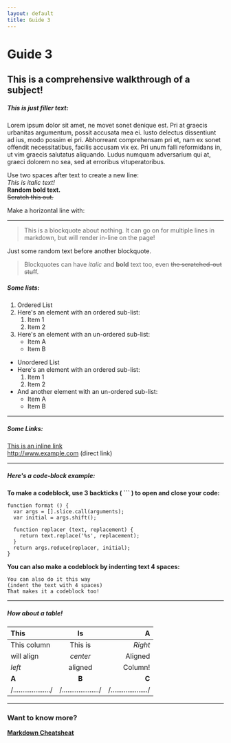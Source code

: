 ```yaml
---
layout: default
title: Guide 3
---
```

Guide 3
=======

This is a comprehensive walkthrough of a subject!
-------------------------------------------------

##### This is just filler text:

Lorem ipsum dolor sit amet, ne movet sonet denique est. Pri at graecis urbanitas argumentum, possit accusata mea ei. Iusto delectus dissentiunt ad ius, modo possim ei pri. Abhorreant comprehensam pri et, nam ex sonet offendit necessitatibus, facilis accusam vix ex. Pri unum falli reformidans in, ut vim graecis salutatus aliquando. Ludus numquam adversarium qui at, graeci dolorem no sea, sed at erroribus vituperatoribus.

Use two spaces after text to create a new line:  
*This is italic text!*  
**Random bold text.**  
~~Scratch this out.~~

Make a horizontal line with:

---

> This is a blockquote about nothing.
> It can go on for multiple lines in markdown,
> but will render in-line on the page!

Just some random text before another blockquote.

> Blockquotes can have *italic* and **bold** text too,
> even ~~the scratched-out stuff~~.

##### Some lists:

1. Ordered List
2. Here's an element with an ordered sub-list:
	1. Item 1
	2. Item 2
3. Here's an element with an un-ordered sub-list:
	* Item A
	* Item B

* Unordered List
* Here's an element with an ordered sub-list:
	1. Item 1
	2. Item 2
* And another element with an un-ordered sub-list:
	* Item A
	* Item B

---

##### Some Links:

[This is an inline link](http://www.example.com)  
http://www.example.com (direct link)

---

##### Here's a code-block example:

**To make a codeblock, use 3 backticks ( ``` ) to open and close your code:**

```
function format () {
  var args = [].slice.call(arguments);
  var initial = args.shift();

  function replacer (text, replacement) {
    return text.replace('%s', replacement);
  }
  return args.reduce(replacer, initial);
}
```

**You can also make a codeblock by indenting text 4 spaces:**

    You can also do it this way
    (indent the text with 4 spaces)
    That makes it a codeblock too!

---

##### How about a table!

| This                   | Is                     | A                      |
|:---------------------- |:---------------------: | ----------------------:|
| This column            | This is                | *Right*                |
| will align             | *center*               | Aligned                |
| *left*                 | aligned                | Column!                |
| **A**                  | **B**                  | **C**                  |
| /..................../ | /..................../ | /..................../ |

---

### Want to know more?

**[Markdown Cheatsheat](https://github.com/adam-p/markdown-here/wiki/Markdown-Here-Cheatsheet)**